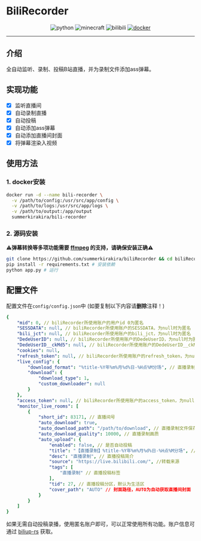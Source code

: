 # BiliRecorder


<div align=center>
  <img src="https://img.shields.io/badge/python-3.9-blue" alt="python">
  <img src="https://img.shields.io/badge/ffmpeg-4.41-green" alt="minecraft">
  <img src="https://img.shields.io/badge/bilibili-1.0-pink" alt="bilibili">
<a href="https://hub.docker.com/repository/docker/summerkirakira/bili-recorder">
  <img src="https://img.shields.io/badge/docker-1.0-yellow" alt="docker">
</a>
</div>

---

## 介绍
全自动监听、录制、投稿B站直播，并为录制文件添加ass弹幕。

## 实现功能
- [x] 监听直播间
- [x] 自动录制直播
- [x] 自动投稿
- [x] 自动添加ass弹幕
- [x] 自动添加直播间封面
- [x] 将弹幕渲染入视频

## 使用方法
### 1. docker安装
```bash
docker run -d --name bili-recorder \
  -v /path/to/config:/usr/src/app/config \
  -v /path/to/logs:/usr/src/app/logs \
  -v /path/to/output:/app/output 
  summerkirakira/bili-recorder
```

### 2. 源码安装
⚠️**弹幕转换等多项功能需要 [ffmpeg](https://ffmpeg.org) 的支持，请确保安装正确**⚠️
```bash
git clone https://github.com/summerkirakira/biliRecorder && cd biliRecorder # 下载源码
pip install -r requirements.txt # 安装依赖
python app.py # 运行
```

## 配置文件
配置文件在`config/config.json`中 (如要复制以下内容请**删除**注释！)
```yaml
{
    "mid": 0, // biliRecorder所使用账户的用户id 0为匿名
    "SESSDATA": null, // biliRecorder所使用账户的SESSDATA，为null时为匿名
    "bili_jct": null, // biliRecorder所使用账户的bili_jct，为null时为匿名
    "DedeUserID": null, // biliRecorder所使用账户的DedeUserID，为null时为匿名
    "DedeUserID__ckMd5": null, // biliRecorder所使用账户的DedeUserID__ckMd5，为null时为匿名
    "cookies": null,
    "refresh_token": null, // biliRecorder所使用账户的refresh_token，为null时为匿名
    "live_config": {
        "download_format": "%title-%Y年%m%月%d%日-%H点%M分场", // 直播录制文件名格式，支持strftime
        "download": {
            "download_type": 1,
            "custom_downloader": null
        }
    },
    "access_token": null, // biliRecorder所使用账户的access_token，为null时为匿名
    "monitor_live_rooms": [
        {
            "short_id": 83171, // 直播间号
            "auto_download": true,
            "auto_download_path": "/path/to/download", // 直播录制文件保存路径
            "auto_download_quality": 10000, // 直播录制画质
            "auto_upload": {
                "enabled": false, // 是否自动投稿
                "title": "【直播录制】%title-%Y年%m%月%d%日-%H点%M分场", // 直播投稿标题，支持strftime
                "desc": "直播录制", // 直播投稿简介
                "source": "https://live.bilibili.com/", //转载来源
                "tags": [
                    "直播录制" // 直播投稿标签
                ],
                "tid": 27, // 直播投稿分区，默认为生活区
                "cover_path": "AUTO" // 封面路径，AUTO为自动获取直播间封面
            }
        }
    ]
}
```
如果无需自动投稿录播，使用匿名账户即可，可以正常使用所有功能。账户信息可通过 [biliup-rs](https://github.com/ForgQi/biliup-rs) 获取。